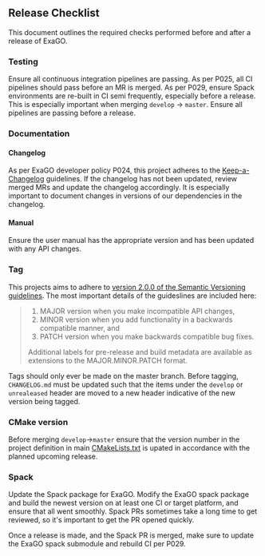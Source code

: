 ## Release Checklist

This document outlines the required checks performed before and after a release of ExaGO.

### Testing

Ensure all continuous integration pipelines are passing. 
As per P025, all CI pipelines should pass before an MR is merged.
As per P029, ensure Spack environments are re-built in CI semi frequently, especially before a release.
This is especially important when merging `develop` -> `master`.
Ensure all pipelines are passing before a release.

### Documentation

#### Changelog

As per ExaGO developer policy P024, this project adheres to the [Keep-a-Changelog](https://keepachangelog.com/en/1.0.0/) guidelines.
If the changelog has not been updated, review merged MRs and update the changelog accordingly.
It is especially important to document changes in versions of our dependencies in the changelog.

#### Manual

Ensure the user manual has the appropriate version and has been updated with any API changes.

### Tag

This projects aims to adhere to [version 2.0.0 of the Semantic Versioning guidelines](https://semver.org/spec/v2.0.0.html).
The most important details of the guideslines are included here:

> 1. MAJOR version when you make incompatible API changes,
> 1. MINOR version when you add functionality in a backwards compatible manner, and
> 1. PATCH version when you make backwards compatible bug fixes.
> 
> Additional labels for pre-release and build metadata are available as extensions to the MAJOR.MINOR.PATCH format.

Tags should only ever be made on the master branch.
Before tagging, `CHANGELOG.md` must be updated such that the items under the `develop` or `unrealeased` header are moved to a new header indicative of the new version being tagged.

### CMake version

Before merging `develop`->`master` ensure that the version number in the project definition in main [CMakeLists.txt](./CMakeLists.txt) is upated in accordance with the planned upcoming release.

### Spack

Update the Spack package for ExaGO.
Modify the ExaGO spack package and build the newest version on at least one CI or target platform, and ensure that all went smoothly.
Spack PRs sometimes take a long time to get reviewed, so it's important to get the PR opened quickly.

Once a release is made, and the Spack PR is merged, make sure to update the ExaGO spack submodule and rebuild CI per P029.